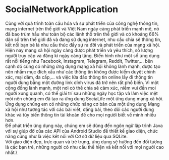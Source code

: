 # SocialNetworkApplication
Cùng với quá trình toàn cầu hóa và sự phát triển của công nghệ thông tin, mạng internet trên thế giới và Việt Nam ngày càng phát triển mạnh mẽ, nó đã bao trùm hầu như toàn bộ các lãnh thỗ trên thế giới và có khoảng 66% dân số trên thế giới đã và đang sử dụng internet, nhu cầu chia sẽ thông tin, kết nối bạn bè là nhu cầu thúc đẩy sự ra đời và phát triển của mạng xã hội.\
Hiện nay mạng xã hội ngày càng được phát triển và yêu thích, số lượng người truy cập và đăng kí ngày càng tăng. Điển hình như một số ứng dụng rất nỗi tiếng như Facebook, Instagram, Telegram, Reddit, Twitter,… bên cạnh đó cũng có những ứng dụng mạng xã hội không lành mạnh, được tạo nên nhầm mục đích xấu như các thông tin không được kiểm duyệt chính xác, mại dâm, đa cấp,… và việc lừa đảo thông tin online lấy đi thông tin người dùng bằng một đường link dính virus đã trở nên rất phổ biến. Vì một cộng đồng lành mạnh, một nơi có thể chia sẽ cảm xúc, niềm vui đến moi người xung quanh, có thể giải trí sau những ngày học tập và làm việc mệt mỏi nên chúng em đã tạo ra ứng dụng SociaLife một ứng dụng mạng xã hội.\
Ứng dụng chúng em có những chức năng cơ bản của một ứng dụng Mạng xã hội như tương tác với các bài viết, đăng bài, theo dõi các người dùng khác và tùy biến thông tin tài khoản để cho mọi người biết về mình nhiều hơn.\
Để phát triển ứng dụng này, chúng em sẽ dùng đến ngôn ngữ lập trình Java với sự giúp đỡ của các API của Android Studio để thiết kế giao diện, chức năng cũng như là việc kết nối với Cơ sở dữ liệu qua SQLite.\
Với giao diện đẹp, trực quan và trẻ trung, ứng dụng sẽ hướng đến đối tượng là các bạn trẻ, những người có nhu cầu thể hiện và kết nối với mọi người cao nhất.\

